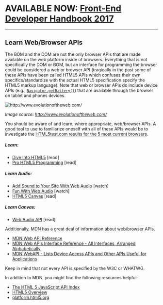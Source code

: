 # AVAILABLE NOW: [Front-End Developer Handbook 2017](https://www.gitbook.com/book/frontendmasters/front-end-handbook-2017/details)

***

## Learn Web/Browser APIs

The BOM and the DOM are not the only browser APIs that are made available on the web platform inside of browsers. Everything that is not specifically the DOM or BOM, but an interface for programming the browser could be considered a web or browser API (tragically in the past some of these APIs have been called HTML5 APIs which confuses their own specifics/standardize with the actual HTML5 specification specify the HTML5 markup language). Note that web or browser APIs do include device APIs (e.g., [`Navigator.getBattery()`](https://developer.mozilla.org/en-US/docs/Web/API/Navigator/getBattery)) that are available through the browser on tablet and phones devices.

![](../images/web-api.png "http://www.evolutionoftheweb.com/")

<cite>Image source: <a href="http://www.evolutionoftheweb.com/">http://www.evolutionoftheweb.com/</a></cite>

You should be aware of and learn, where appropriate, web/browser APIs. A good tool to use to familiarize oneself with all of these APIs would be to investigate the [HTML5test.com results for the 5 most current browsers](https://html5test.com/compare/browser/chrome-44/firefox-40/ie-11/safari-9.0.html).

##### Learn:

* [Dive Into HTML5](http://diveintohtml5.info/) [read]
* [Pro HTML5 Programming](http://apress.jensimmons.com/v5/pro-html5-programming/info.html) [read]

##### Learn Audio:
* [Add Sound to Your Site With Web Audio](https://code.tutsplus.com/courses/add-sound-to-your-site-with-web-audio) [watch]
* [Fun With Web Audio](https://code.tutsplus.com/courses/fun-with-web-audio/) [watch]
* [HTML5 Canvas](http://chimera.labs.oreilly.com/books/1234000001654/index.html) [read]

##### Learn Canvas:

* [Web Audio API](http://chimera.labs.oreilly.com/books/1234000001552/index.html) [read]

Additionally, MDN has a great deal of information about web/browser APIs.

* [MDN Web API Reference](https://developer.mozilla.org/en-US/docs/Web/Reference/API)
* [MDN Web APIs Interface Reference - All Interfaces, Arranged Alphabetically](https://developer.mozilla.org/en-US/docs/Web/API)
* [MDN WebAPI - Lists Device Access APIs and Other APIs Useful for Applications](https://developer.mozilla.org/en-US/docs/WebAPI)

Keep in mind that not every API is specified by the W3C or WHATWG. 

In addition to MDN, you might find the following resources helpful:

* [The HTML 5 JavaScript API Index](http://html5index.org/)
* [HTML5 Overview](https://github.com/dret/HTML5-overview)
* [platform.html5.org](https://platform.html5.org/)


